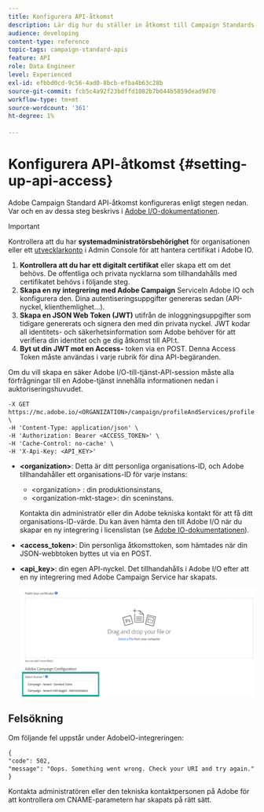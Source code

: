 ```yaml
---
title: Konfigurera API-åtkomst
description: Lär dig hur du ställer in åtkomst till Campaign Standards-API:er.
audience: developing
content-type: reference
topic-tags: campaign-standard-apis
feature: API
role: Data Engineer
level: Experienced
exl-id: efbbd0cd-9c56-4ad0-8bcb-efba4b63c28b
source-git-commit: fcb5c4a92f23bdffd1082b7b044b5859dead9d70
workflow-type: tm+mt
source-wordcount: '361'
ht-degree: 1%

---
```


# Konfigurera API-åtkomst {#setting-up-api-access}

Adobe Campaign Standard API-åtkomst konfigureras enligt stegen nedan. Var och en av dessa steg beskrivs i [Adobe I/O-dokumentationen](https://www.adobe.io/authentication/auth-methods.html#!AdobeDocs/adobeio-auth/master/AuthenticationOverview/ServiceAccountIntegration.md).

>[!IMPORTANT]
>
>Kontrollera att du har <b>systemadministratörsbehörighet</b> för organisationen eller ett [utvecklarkonto](https://helpx.adobe.com/enterprise/using/manage-developers.html)</a> i Admin Console för att hantera certifikat i Adobe IO.

1. **Kontrollera att du har ett digitalt certifikat** eller skapa ett om det behövs. De offentliga och privata nycklarna som tillhandahålls med certifikatet behövs i följande steg.
1. **Skapa en ny integrering med Adobe Campaign** ServiceIn Adobe IO och konfigurera den. Dina autentiseringsuppgifter genereras sedan (API-nyckel, klienthemlighet...).
1. **Skapa en JSON Web Token (JWT)** utifrån de inloggningsuppgifter som tidigare genererats och signera den med din privata nyckel. JWT kodar all identitets- och säkerhetsinformation som Adobe behöver för att verifiera din identitet och ge dig åtkomst till API:t.
1. **Byt ut din JWT mot en Access-** token via en POST. Denna Access Token måste användas i varje rubrik för dina API-begäranden.

Om du vill skapa en säker Adobe I/O-till-tjänst-API-session måste alla förfrågningar till en Adobe-tjänst innehålla informationen nedan i auktoriseringshuvudet.

```
-X GET https://mc.adobe.io/<ORGANIZATION>/campaign/profileAndServices/profile \
-H 'Content-Type: application/json' \
-H 'Authorization: Bearer <ACCESS_TOKEN>' \
-H 'Cache-Control: no-cache' \
-H 'X-Api-Key: <API_KEY>'
```

* **&lt;organization>**: Detta är ditt personliga organisations-ID, och Adobe tillhandahåller ett organisations-ID för varje instans:

   * &lt;organization> : din produktionsinstans,
   * &lt;organization-mkt-stage>: din sceninstans.

   Kontakta din administratör eller din Adobe tekniska kontakt för att få ditt organisations-ID-värde. Du kan även hämta den till Adobe I/O när du skapar en ny integrering i licenslistan (se <a href="https://www.adobe.io/authentication.html">Adobe IO-dokumentationen</a>).

* **&lt;access_token>**: Din personliga åtkomsttoken, som hämtades när din JSON-webbtoken byttes ut via en POST.

* **&lt;api_key>**: din egen API-nyckel. Det tillhandahålls i Adobe I/O efter att en ny integrering med Adobe Campaign Service har skapats.

   ![alt-text](assets/tenant.png)

## Felsökning

Om följande fel uppstår under AdobeIO-integreringen:

```
{ 
"code": 502, 
"message": "Oops. Something went wrong. Check your URI and try again." 
}
```


Kontakta administratören eller den tekniska kontaktpersonen på Adobe för att kontrollera om CNAME-parametern har skapats på rätt sätt.
